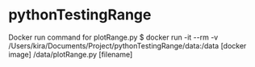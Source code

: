 # pythonTestingRange

Docker run command for plotRange.py
$ docker run -it --rm -v /Users/kira/Documents/Project/pythonTestingRange/data:/data [docker image] /data/plotRange.py [filename]